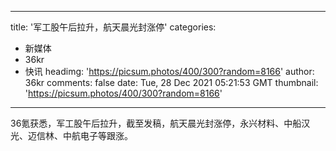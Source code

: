 
---
title: '军工股午后拉升，航天晨光封涨停'
categories: 
 - 新媒体
 - 36kr
 - 快讯
headimg: 'https://picsum.photos/400/300?random=8166'
author: 36kr
comments: false
date: Tue, 28 Dec 2021 05:21:53 GMT
thumbnail: 'https://picsum.photos/400/300?random=8166'
---

<div>   
36氪获悉，军工股午后拉升，截至发稿，航天晨光封涨停，永兴材料、中船汉光、迈信林、中航电子等跟涨。  
</div>
            